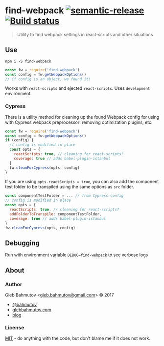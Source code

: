 # find-webpack [![semantic-release][semantic-image] ][semantic-url] [![Build status][ci-image] ][ci-url]
> Utility to find webpack settings in react-scripts and other situations

## Use

```shell
npm i -S find-webpack
```

```js
const fw = require('find-webpack')
const config = fw.getWebpackOptions()
// if config is an object, we found it!
```

Works with `react-scripts` and ejected `react-scripts`. Uses `development` environment.

### Cypress

There is a utility method for cleaning up the found Webpack config for using with Cypress webpack preprocessor: removing optimization plugins, etc.

```js
const fw = require('find-webpack')
const config = fw.getWebpackOptions()
if (config) {
  // config is modified in place
  const opts = {
    reactScripts: true, // cleaning for react-scripts?
    coverage: true // adds babel-plugin-istanbul
  }
  fw.cleanForCypress(opts, config)
}
```

If you are using `opts.reactScripts = true`, you can also add the component test folder to be transpiled using the same options as `src` folder.

```js
const componentTestFolder = ... // from Cypress config
// config is modified in place
const opts = {
  reactScripts: true, // cleaning for react-scripts?
  addFolderToTranspile: componentTestFolder,
  coverage: true // adds babel-plugin-istanbul
}
fw.cleanForCypress(opts, config)
```

## Debugging

Run with environment variable `DEBUG=find-webpack` to see verbose logs

## About

### Author

Gleb Bahmutov &lt;gleb.bahmutov@gmail.com&gt; &copy; 2017

- [@bahmutov](https://twitter.com/bahmutov)
- [glebbahmutov.com](https://glebbahmutov.com)
- [blog](https://glebbahmutov.com/blog)

### License

[MIT](LICENSE) - do anything with the code, but don't blame me if it does not work.

[ci-image]: https://github.com/bahmutov/find-webpack/workflows/ci/badge.svg?branch=master
[ci-url]: https://github.com/bahmutov/find-webpack/actions
[semantic-image]: https://img.shields.io/badge/%20%20%F0%9F%93%A6%F0%9F%9A%80-semantic--release-e10079.svg
[semantic-url]: https://github.com/semantic-release/semantic-release
